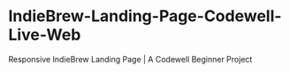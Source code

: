 # IndieBrew-Landing-Page-Codewell-Live-Web
Responsive IndieBrew Landing Page | A Codewell Beginner Project 
